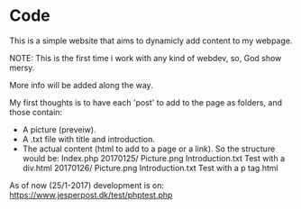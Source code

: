 # Code
This is a simple website that aims to dynamicly add content to my webpage.

NOTE: This is the first time i work with any kind of webdev, so, God show mersy.

More info will be added along the way.

My first thoughts is to have each 'post' to add to the page as folders, and those contain:
  * A picture (preveiw).
  * A .txt file with title and introduction.
  * The actual content (html to add to a page or a link).
So the structure would be:
Index.php
20170125/
  Picture.png
  Introduction.txt
  Test with a div.html
20170126/
  Picture.png
  Introduction.txt
  Test with a p tag.html
  
As of now (25/1-2017) development is on: https://www.jesperpost.dk/test/phptest.php
